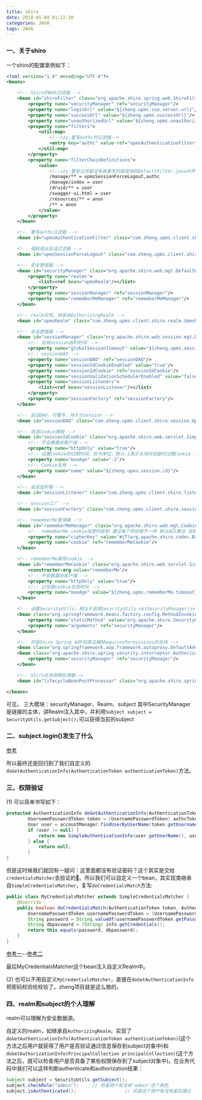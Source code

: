 ```yaml
---
title: shiro
date: 2018-05-09 01:22:20
categories: JAVA
tags: JAVA
---
```

### 一、关于shiro
一个shiro的配置案例如下：
<!--more-->
```xml
<?xml version="1.0" encoding="UTF-8"?>
<beans>

    <!-- Shiro的Web过滤器 -->
    <bean id="shiroFilter" class="org.apache.shiro.spring.web.ShiroFilterFactoryBean">
        <property name="securityManager" ref="securityManager"/>
        <property name="loginUrl" value="${zheng.upms.sso.server.url}"/>
        <property name="successUrl" value="${zheng.upms.successUrl}"/>
        <property name="unauthorizedUrl" value="${zheng.upms.unauthorizedUrl}"/>
        <property name="filters">
            <util:map>
                <!--czy:重写authc的过滤器-->
                <entry key="authc" value-ref="upmsAuthenticationFilter"/>
            </util:map>
        </property>
        <property name="filterChainDefinitions">
            <value>
                <!--czy:要是过滤器没有被重写的就是用的DefaultFilter.java中声明的过滤器-->
                /manage/** = upmsSessionForceLogout,authc
                /manage/index = user
                /druid/** = user
                /swagger-ui.html = user
                /resources/** = anon
                /** = anon
            </value>
        </property>
    </bean>

    <!-- 重写authc过滤器 -->
    <bean id="upmsAuthenticationFilter" class="com.zheng.upms.client.shiro.filter.UpmsAuthenticationFilter"/>

    <!-- 强制退出会话过滤器 -->
    <bean id="upmsSessionForceLogout" class="com.zheng.upms.client.shiro.filter.UpmsSessionForceLogoutFilter"/>

    <!-- 安全管理器 -->
    <bean id="securityManager" class="org.apache.shiro.web.mgt.DefaultWebSecurityManager">
        <property name="realms">
            <list><ref bean="upmsRealm"/></list>
        </property>
        <property name="sessionManager" ref="sessionManager"/>
        <property name="rememberMeManager" ref="rememberMeManager"/>
    </bean>

    <!-- realm实现，继承自AuthorizingRealm -->
    <bean id="upmsRealm" class="com.zheng.upms.client.shiro.realm.UpmsRealm"></bean>

    <!-- 会话管理器 -->
    <bean id="sessionManager" class="org.apache.shiro.web.session.mgt.DefaultWebSessionManager">
        <!-- 全局session超时时间 -->
        <property name="globalSessionTimeout" value="${zheng.upms.session.timeout}"/>
        <!-- sessionDAO -->
        <property name="sessionDAO" ref="sessionDAO"/>
        <property name="sessionIdCookieEnabled" value="true"/>
        <property name="sessionIdCookie" ref="sessionIdCookie"/>
        <property name="sessionValidationSchedulerEnabled" value="false"/>
        <property name="sessionListeners">
            <list><ref bean="sessionListener"/></list>
        </property>
        <property name="sessionFactory" ref="sessionFactory"/>
    </bean>

    <!-- 会话DAO，可重写，持久化session -->
    <bean id="sessionDAO" class="com.zheng.upms.client.shiro.session.UpmsSessionDao"/>

    <!-- 会话Cookie模板 -->
    <bean id="sessionIdCookie" class="org.apache.shiro.web.servlet.SimpleCookie">
        <!-- 不会暴露给客户端 -->
        <property name="httpOnly" value="true"/>
        <!-- 设置Cookie的过期时间，秒为单位，默认-1表示关闭浏览器时过期Cookie -->
        <property name="maxAge" value="-1"/>
        <!-- Cookie名称 -->
        <property name="name" value="${zheng.upms.session.id}"/>
    </bean>

    <!-- 会话监听器 -->
    <bean id="sessionListener" class="com.zheng.upms.client.shiro.listener.UpmsSessionListener"/>

    <!-- session工厂 -->
    <bean id="sessionFactory" class="com.zheng.upms.client.shiro.session.UpmsSessionFactory"/>

    <!-- rememberMe管理器 -->
    <bean id="rememberMeManager" class="org.apache.shiro.web.mgt.CookieRememberMeManager">
        <!-- rememberMe cookie加密的密钥 建议每个项目都不一样 默认AES算法 密钥长度（128 256 512 位）-->
        <property name="cipherKey" value="#{T(org.apache.shiro.codec.Base64).decode('4AvVhmFLUs0KTA3Kprsdag==')}"/>
        <property name="cookie" ref="rememberMeCookie"/>
    </bean>

    <!-- rememberMe缓存cookie -->
    <bean id="rememberMeCookie" class="org.apache.shiro.web.servlet.SimpleCookie">
        <constructor-arg value="rememberMe"/>
        <!-- 不会暴露给客户端 -->
        <property name="httpOnly" value="true"/>
        <!-- 记住我cookie生效时间 -->
        <property name="maxAge" value="${zheng.upms.rememberMe.timeout}"/>
    </bean>

    <!-- 设置SecurityUtils，相当于调用SecurityUtils.setSecurityManager(securityManager) -->
    <bean class="org.springframework.beans.factory.config.MethodInvokingFactoryBean">
        <property name="staticMethod" value="org.apache.shiro.SecurityUtils.setSecurityManager"/>
        <property name="arguments" ref="securityManager"/>
    </bean>

    <!-- 开启Shiro Spring AOP权限注解@RequiresPermissions的支持 -->
    <bean class="org.springframework.aop.framework.autoproxy.DefaultAdvisorAutoProxyCreator" depends-on="lifecycleBeanPostProcessor"/>
    <bean class="org.apache.shiro.spring.security.interceptor.AuthorizationAttributeSourceAdvisor">
        <property name="securityManager" ref="securityManager"/>
    </bean>

    <!-- Shiro生命周期处理器-->
    <bean id="lifecycleBeanPostProcessor" class="org.apache.shiro.spring.LifecycleBeanPostProcessor"/>

</beans>
```
可见， 三大模块：securityManager、Realm、subject
其中SecurityManager是链接的主体，讲Realm注入其中，并利用`Subject subject = SecurityUtils.getSubject();`可以获得当前的subject

### 二、subject.login()发生了什么
[参考](http://blog.51cto.com/luchunli/1830020)

所以最终还是回归到了我们自定义的`doGetAuthenticationInfo(AuthenticationToken authenticationToken)`方法。

### 三、权限验证
(1) 可以简单书写如下：
```java
protected AuthenticationInfo doGetAuthenticationInfo(AuthenticationToken authcToken) throws AuthenticationException {  
        UsernamePasswordToken token = (UsernamePasswordToken) authcToken;  
        User user = accountManager.findUserByUserName(token.getUsername());  
        if (user != null) {  
            return new SimpleAuthenticationInfo(user.getUserName(), user.getPassword(), getName());  
        } else {  
            return null;  
        }  
} 
```
但是这时候我们就回有一疑问：这里面都没有验证密码？这个其实是交给`credentialsMatcher`去验证的。所以我们可以自定义一个bean，其实现类继承自`SimpleCredentialsMatcher`，复写`doCredentialsMatch`方法:
```java
public class MyCredentialsMatcher extends SimpleCredentialsMatcher {
    @Override
    public boolean doCredentialsMatch(AuthenticationToken token, AuthenticationInfo info) {
        UsernamePasswordToken usernamePasswordToken = (UsernamePasswordToken) token;
        String password = String.valueOf(usernamePasswordToken.getPassword());
        String dbpassword = (String) info.getCredentials();
        return this.equals(password, dbpassword);
    }
}
```
[参考一](http://www.cnblogs.com/chyu/p/5958720.html)--[参考二](http://jinnianshilongnian.iteye.com/blog/2022468)

最后MyCredentialsMatcher这个bean注入自定义Realm中。

(2) 也可以不用自定义`MyCredentialsMatcher`，直接在`doGetAuthenticationInfo`把密码校验给校验了。zheng项目就是这么做的。

### 四、realm和subject的个人理解
realm可以理解为安全数据源。

自定义的realm，如继承自`AuthorizingRealm`，实现了`doGetAuthenticationInfo(AuthenticationToken authenticationToken)`(这个方法之后用户就获得了用户是否验证通过信息保存到subject对象中)和`doGetAuthorizationInfo(PrincipalCollection principalCollection)`(这个方法之后，就可以检查用户是否具备了某些权限保存到了subject对象中)。在业务代码中我们可以这样判断authenticate和authorization结果：
```java
Subject subject = SecurityUtils.getSubject();
subject.checkRole("admin");     // 检查用户有没有"admin"这个角色
subject.isAuthenticated();                  // 检查这个用户有没有鉴权通过
```